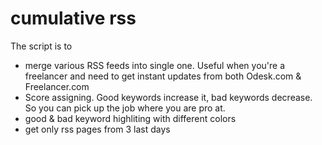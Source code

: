 cumulative rss
==============

The script is to 
* merge various RSS feeds into single one. Useful when you're a freelancer and need to get instant updates from both Odesk.com & Freelancer.com
* Score assigning. Good keywords increase it, bad keywords decrease. So you can pick up the job where you are pro at. 
* good & bad keyword highliting with different colors
* get only rss pages from 3 last days 
